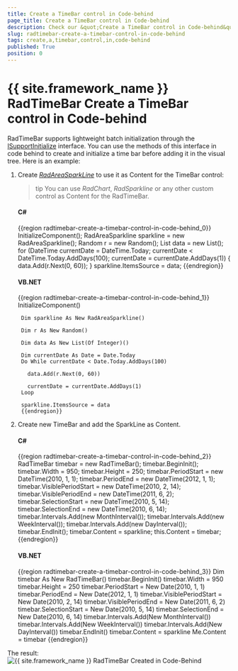 ```yaml
---
title: Create a TimeBar control in Code-behind
page_title: Create a TimeBar control in Code-behind
description: Check our &quot;Create a TimeBar control in Code-behind&quot; documentation article for the RadTimeBar {{ site.framework_name }} control.
slug: radtimebar-create-a-timebar-control-in-code-behind
tags: create,a,timebar,control,in,code-behind
published: True
position: 0
---
```


# {{ site.framework_name }} RadTimeBar Create a TimeBar control in Code-behind

RadTimeBar supports lightweight batch initialization through the [ISupportInitialize](http://msdn.microsoft.com/en-us/library/system.componentmodel.isupportinitialize.aspx) interface. You can use the methods of this interface in code behind to create and initialize a time bar before adding it in the visual tree. Here is an example:

1. Create *[RadAreaSparkLine](http://www.telerik.com/help/silverlight/radsparkline_overview.html)* to use it as Content for the TimeBar control:

	>tip You can use *RadChart*, *RadSparkline* or any other custom control as Content for the RadTimeBar.

	#### __C#__

	{{region radtimebar-create-a-timebar-control-in-code-behind_0}}
		InitializeComponent();
		RadAreaSparkline sparkline = new RadAreaSparkline();
		Random r = new Random();
		List<int> data = new List<int>();
		for (DateTime currentDate = DateTime.Today; currentDate < DateTime.Today.AddDays(100);
		   currentDate = currentDate.AddDays(1))
		   {
			 data.Add(r.Next(0, 60));
		   }
		sparkline.ItemsSource = data;
		{{endregion}}



	#### __VB.NET__

	{{region radtimebar-create-a-timebar-control-in-code-behind_1}}
		InitializeComponent()
		
		Dim sparkline As New RadAreaSparkline()
		
		Dim r As New Random()
		
		Dim data As New List(Of Integer)()
		
		Dim currentDate As Date = Date.Today
		Do While currentDate < Date.Today.AddDays(100)
		
		  data.Add(r.Next(0, 60))
		
		  currentDate = currentDate.AddDays(1)
		Loop
		
		sparkline.ItemsSource = data
		{{endregion}}

2. Create new TimeBar and add the SparkLine as Content. 

	#### __C#__
	{{region radtimebar-create-a-timebar-control-in-code-behind_2}}
		RadTimeBar timebar = new RadTimeBar();
		   timebar.BeginInit();
		   timebar.Width = 950;
		   timebar.Height = 250;
		   timebar.PeriodStart = new DateTime(2010, 1, 1);
		   timebar.PeriodEnd = new DateTime(2012, 1, 1);
		   timebar.VisiblePeriodStart = new DateTime(2010, 2, 14);
		   timebar.VisiblePeriodEnd = new DateTime(2011, 6, 2);
		   timebar.SelectionStart = new DateTime(2010, 5, 14);
		   timebar.SelectionEnd = new DateTime(2010, 6, 14);
		   timebar.Intervals.Add(new MonthInterval());
		   timebar.Intervals.Add(new WeekInterval());
		   timebar.Intervals.Add(new DayInterval());
		   timebar.EndInit();
		   timebar.Content = sparkline;
		   this.Content = timebar;
		{{endregion}}
		
	#### __VB.NET__
	{{region radtimebar-create-a-timebar-control-in-code-behind_3}}
		Dim timebar As New RadTimeBar()
		   timebar.BeginInit()
		   timebar.Width = 950
		   timebar.Height = 250
		   timebar.PeriodStart = New Date(2010, 1, 1)
		   timebar.PeriodEnd = New Date(2012, 1, 1)
		   timebar.VisiblePeriodStart = New Date(2010, 2, 14)
		   timebar.VisiblePeriodEnd = New Date(2011, 6, 2)
		   timebar.SelectionStart = New Date(2010, 5, 14)
		   timebar.SelectionEnd = New Date(2010, 6, 14)
		   timebar.Intervals.Add(New MonthInterval())
		   timebar.Intervals.Add(New WeekInterval())
		   timebar.Intervals.Add(New DayInterval())
		   timebar.EndInit()
		   timebar.Content = sparkline
		   Me.Content = timebar
		{{endregion}}

The result:         
![{{ site.framework_name }} RadTimeBar Created in Code-Behind](images/radtimeBar_create_programmatically.PNG)
